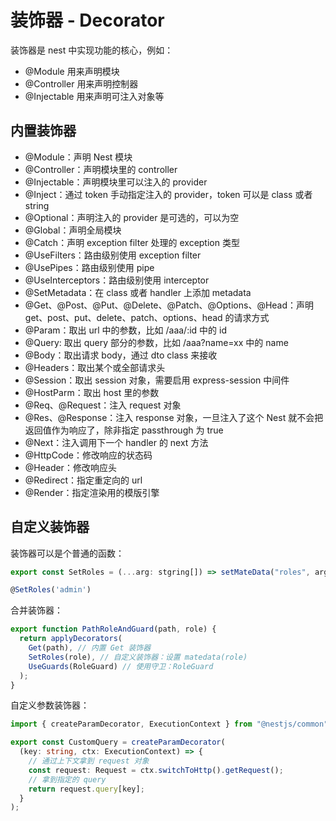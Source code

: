 # 装饰器 - Decorator

装饰器是 nest 中实现功能的核心，例如：

- @Module 用来声明模块
- @Controller 用来声明控制器
- @Injectable 用来声明可注入对象等

## 内置装饰器

- @Module：声明 Nest 模块
- @Controller：声明模块里的 controller
- @Injectable：声明模块里可以注入的 provider
- @Inject：通过 token 手动指定注入的 provider，token 可以是 class 或者 string
- @Optional：声明注入的 provider 是可选的，可以为空
- @Global：声明全局模块
- @Catch：声明 exception filter 处理的 exception 类型
- @UseFilters：路由级别使用 exception filter
- @UsePipes：路由级别使用 pipe
- @UseInterceptors：路由级别使用 interceptor
- @SetMetadata：在 class 或者 handler 上添加 metadata
- @Get、@Post、@Put、@Delete、@Patch、@Options、@Head：声明 get、post、put、delete、patch、options、head 的请求方式
- @Param：取出 url 中的参数，比如 /aaa/:id 中的 id
- @Query: 取出 query 部分的参数，比如 /aaa?name=xx 中的 name
- @Body：取出请求 body，通过 dto class 来接收
- @Headers：取出某个或全部请求头
- @Session：取出 session 对象，需要启用 express-session 中间件
- @HostParm：取出 host 里的参数
- @Req、@Request：注入 request 对象
- @Res、@Response：注入 response 对象，一旦注入了这个 Nest 就不会把返回值作为响应了，除非指定 passthrough 为 true
- @Next：注入调用下一个 handler 的 next 方法
- @HttpCode：修改响应的状态码
- @Header：修改响应头
- @Redirect：指定重定向的 url
- @Render：指定渲染用的模版引擎

## 自定义装饰器

装饰器可以是个普通的函数：

```typescript
export const SetRoles = (...arg: stgring[]) => setMateData("roles", args);

@SetRoles('admin')
```

合并装饰器：

```typescript
export function PathRoleAndGuard(path, role) {
  return applyDecorators(
    Get(path), // 内置 Get 装饰器
    SetRoles(role), // 自定义装饰器：设置 matedata(role)
    UseGuards(RoleGuard) // 使用守卫：RoleGuard
  );
}
```

自定义参数装饰器：

```typescript
import { createParamDecorator, ExecutionContext } from "@nestjs/common";

export const CustomQuery = createParamDecorator(
  (key: string, ctx: ExecutionContext) => {
    // 通过上下文拿到 request 对象
    const request: Request = ctx.switchToHttp().getRequest();
    // 拿到指定的 query
    return request.query[key];
  }
);
```
